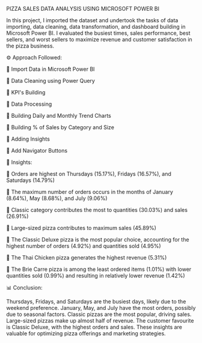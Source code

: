 PIZZA SALES DATA ANALYSIS USING MICROSOFT POWER BI 

In this project, I imported the dataset and undertook the tasks of data importing, data cleaning, data transformation, and dashboard building in Microsoft Power BI. I evaluated the busiest times, sales performance, best sellers, and worst sellers to maximize revenue and customer satisfaction in the pizza business.

⚙ Approach Followed:

🔸 Import Data in Microsoft Power BI   

🔸 Data Cleaning using Power Query

🔸 KPI's Building

🔸 Data Processing

🔸 Building Daily and Monthly Trend Charts

🔸 Building % of Sales by Category and Size

🔸 Adding Insights

🔸 Add Navigator Buttons

🔎 Insights:

🔹 Orders are highest on Thursdays (15.17%), Fridays (16.57%), and Saturdays (14.79%)

🔹 The maximum number of orders occurs in the months of January (8.64%), May (8.68%), and July (9.06%)

🔹 Classic category contributes the most to quantities (30.03%) and sales (26.91%)

🔹 Large-sized pizza contributes to maximum sales (45.89%)

🔹 The Classic Deluxe pizza is the most popular choice, accounting for the highest number of orders (4.92%) and quantities sold (4.95%)

🔹 The Thai Chicken pizza generates the highest revenue (5.31%)

🔹 The Brie Carre pizza is among the least ordered items (1.01%) with lower quantities sold (0.99%) and resulting in relatively lower revenue (1.42%)

📊 Conclusion:

Thursdays, Fridays, and Saturdays are the busiest days, likely due to the weekend preference. January, May, and July have the most orders, possibly due to seasonal factors. Classic pizzas are the most popular, driving sales. Large-sized pizzas make up almost half of revenue. The customer favourite is Classic Deluxe, with the highest orders and sales. These insights are valuable for optimizing pizza offerings and marketing strategies.
